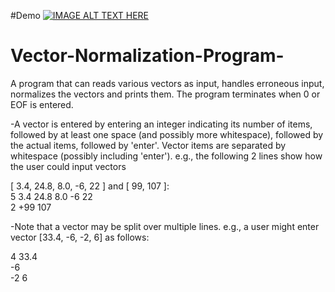 #Demo
[![IMAGE ALT TEXT HERE](https://img.youtube.com/vi/etEu3o5CqlE/0.jpg)](https://www.youtube.com/watch?v=etEu3o5CqlE)

# Vector-Normalization-Program-
A program that can reads various vectors as input, handles erroneous input, normalizes the vectors and prints them. 
The program terminates when 0 or EOF is entered. 

-A vector is entered by entering an integer indicating its number
of items, followed by at least one space (and possibly more whitespace),
followed by the actual items, followed by 'enter'. Vector items are
separated by whitespace (possibly including 'enter').
e.g., the following 2 lines show how the user could input vectors

[ 3.4, 24.8, 8.0, -6, 22 ] and [ 99, 107 ]:
<br />5 3.4 24.8 8.0 -6 22
<br />2 +99 107

-Note that a vector may be split over multiple lines. e.g., a user might
enter vector [33.4, -6, -2, 6] as follows:
 
4 33.4
<br />-6
<br />-2 6

